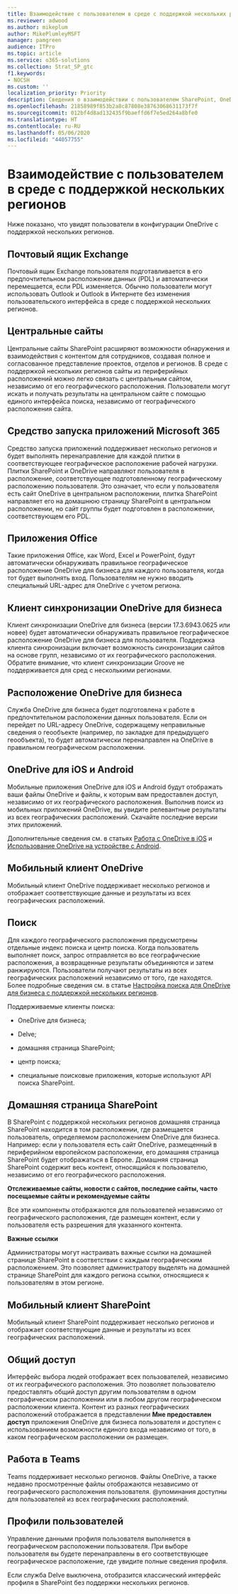 ```yaml
---
title: Взаимодействие с пользователем в среде с поддержкой нескольких регионов
ms.reviewer: adwood
ms.author: mikeplum
author: MikePlumleyMSFT
manager: pamgreen
audience: ITPro
ms.topic: article
ms.service: o365-solutions
ms.collection: Strat_SP_gtc
f1.keywords:
- NOCSH
ms.custom: ''
localization_priority: Priority
description: Сведения о взаимодействии с пользователем SharePoint, OneDrive и Exchange в среде с поддержкой нескольких регионов.
ms.openlocfilehash: 21858989f853b2a8c87808e38763068631173f7f
ms.sourcegitcommit: 012bf4d8ad132435f9baeffd6f7e5ed264a8bfe0
ms.translationtype: HT
ms.contentlocale: ru-RU
ms.lasthandoff: 05/06/2020
ms.locfileid: "44057755"
---
```

# <a name="user-experience-in-a-multi-geo-environment"></a>Взаимодействие с пользователем в среде с поддержкой нескольких регионов

Ниже показано, что увидят пользователи в конфигурации OneDrive с поддержкой нескольких регионов.

## <a name="exchange-mailbox"></a>Почтовый ящик Exchange

Почтовый ящик Exchange пользователя подготавливается в его предпочтительном расположении данных (PDL) и автоматически перемещается, если PDL изменяется. Обычно пользователи могут использовать Outlook и Outlook в Интернете без изменения пользовательского интерфейса в среде с поддержкой нескольких регионов.

## <a name="hub-sites"></a>Центральные сайты

Центральные сайты SharePoint расширяют возможности обнаружения и взаимодействия с контентом для сотрудников, создавая полное и согласованное представление проектов, отделов и регионов. В среде с поддержкой нескольких регионов сайты из периферийных расположений можно легко связать с центральным сайтом, независимо от его географического расположения. Пользователи могут искать и получать результаты на центральном сайте с помощью единого интерфейса поиска, независимо от географического расположения сайта.

## <a name="microsoft-365-app-launcher"></a>Средство запуска приложений Microsoft 365

Средство запуска приложений поддерживает несколько регионов и будет выполнять перенаправление для каждой плитки в соответствующее географическое расположение рабочей нагрузки. Плитки SharePoint и OneDrive направляют пользователя в расположение, соответствующее подготовленному географическому расположению пользователя. Это означает, что если у пользователя есть сайт OneDrive в центральном расположении, плитка SharePoint направляет его на домашнюю страницу SharePoint в центральном расположении, но сайт группы будет подготовлен в расположении, соответствующем его PDL. 

## <a name="office-applications"></a>Приложения Office

Такие приложения Office, как Word, Excel и PowerPoint, будут автоматически обнаруживать правильное географическое расположение OneDrive для бизнеса для каждого пользователя, когда тот будет выполнять вход. Пользователям не нужно вводить специальный URL-адрес для OneDrive с учетом региона.

## <a name="onedrive-for-business-sync-client"></a>Клиент синхронизации OneDrive для бизнеса

Клиент синхронизации OneDrive для бизнеса (версии 17.3.6943.0625 или новее) будет автоматически обнаруживать правильное географическое расположение OneDrive для бизнеса для пользователя. Поддержка клиента синхронизации включает возможность синхронизации сайтов на основе групп, независимо от их географического расположения. Обратите внимание, что клиент синхронизации Groove не поддерживается для сред с несколькими регионами. 

## <a name="onedrive-for-business-location"></a>Расположение OneDrive для бизнеса

Служба OneDrive для бизнеса будет подготовлена к работе в предпочтительном расположении данных пользователя. Если он перейдет по URL-адресу OneDrive, содержащему неправильные сведения о геообъекте (например, по закладке для предыдущего геообъекта), то будет автоматически перенаправлен на OneDrive в правильном географическом расположении.

## <a name="onedrive-ios-and-android"></a>OneDrive для iOS и Android 

Мобильные приложения OneDrive для iOS и Android будут отображать ваши файлы OneDrive и файлы, к которым вам предоставлен доступ, независимо от их географического расположения. Выполнив поиск из мобильных приложений OneDrive, вы увидите релевантные результаты из всех географических расположений. Скачайте последние версии этих приложений.

Дополнительные сведения см. в статьях [Работа с OneDrive в iOS](https://support.office.com/article/08d5c5b2-ccc6-40eb-a244-fe3597a3c247) и [Использование OneDrive на устройстве с Android](https://support.office.com/article/eee1d31c-792d-41d4-8132-f9621b39eb36).

## <a name="onedrive-mobile-client"></a>Мобильный клиент OneDrive 

Мобильный клиент OneDrive поддерживает несколько регионов и отображает соответствующие данные и результаты из всех географических расположений.

## <a name="search"></a>Поиск

Для каждого географического расположения предусмотрены отдельные индекс поиска и центр поиска. Когда пользователь выполняет поиск, запрос отправляется во все географические расположения, а возвращенные результаты объединяются и затем ранжируются. Пользователи получают результаты из всех географических расположений независимо от того, где находятся. Более подробные сведения см. в статье [Настройка поиска для OneDrive для бизнеса с поддержкой нескольких регионов](configure-search-for-multi-geo.md).

Поддерживаемые клиенты поиска:

-   OneDrive для бизнеса;

-   Delve;

-   домашняя страница SharePoint;

-   центр поиска;

-   специальные поисковые приложения, которые используют API поиска SharePoint.

## <a name="sharepoint-home"></a>Домашняя страница SharePoint 

В SharePoint с поддержкой нескольких регионов домашняя страница SharePoint находится в том расположении, где размещается пользователь, определяемом расположением OneDrive для бизнеса. Например: если у пользователя есть сайт OneDrive, размещенный в периферийном европейском расположении, его домашняя страница SharePoint будет отображаться в Европе. Домашняя страница SharePoint содержит весь контент, относящийся к пользователю, независимо от его географического расположения. 

**Отслеживаемые сайты, новости с сайтов, последние сайты, часто посещаемые сайты и рекомендуемые сайты**

Все эти компоненты отображаются для пользователей независимо от географического расположения, где размещен контент, если у пользователя есть разрешения для указанного контента. 

**Важные ссылки**

Администраторы могут настраивать важные ссылки на домашней странице SharePoint в соответствии с каждым географическим расположением. Это позволяет администратору выделять на домашней странице SharePoint для каждого региона ссылки, относящиеся к пользователям в этом регионе. 

## <a name="sharepoint-mobile-client"></a>Мобильный клиент SharePoint 

Мобильный клиент SharePoint поддерживает несколько регионов и отображает соответствующие данные и результаты из всех географических расположений.

## <a name="sharing"></a>Общий доступ

Интерфейс выбора людей отображает всех пользователей, независимо от их географического расположения. Это позволяет пользователю предоставлять общий доступ другим пользователям в одном географическом расположении или в любом другом географическом расположении клиента. Контент из разных географических расположений отображается в представлении **Мне предоставлен доступ** приложения OneDrive для бизнеса пользователя и доступен с использованием возможности единого входа независимо от того, в каком географическом расположении он размещен.

## <a name="teams-experience"></a>Работа в Teams

Teams поддерживает несколько регионов. Файлы OneDrive, а также недавно просмотренные файлы отображаются независимо от географического расположения пользователя. @упоминания доступны для пользователей из всех географических расположений.

## <a name="user-profiles"></a>Профили пользователей

Управление данными профиля пользователя выполняется в географическом расположении пользователя. При выборе пользователя вы будете перенаправлены в его соответствующее географическое расположение, где увидите полные сведения профиля.

Если служба Delve выключена, отобразится классический интерфейс профиля в SharePoint без поддержки нескольких регионов.


